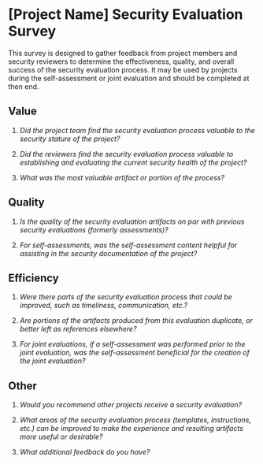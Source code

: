 # [Project Name] Security Evaluation Survey

This survey is designed to gather feedback from project members and security
reviewers to determine the effectiveness, quality, and overall success of the
security evaluation process.  It may be used by projects during the
self-assessment or joint evaluation and should be completed at then end.

## Value

1. *Did the project team find the security evaluation process valuable to the
   security stature of the project?*


2. *Did the reviewers find the security evaluation process valuable to
   establishing and evaluating the current security health of the project?*


3. *What was the most valuable artifact or portion of the process?*


## Quality

1. *Is the quality of the security evaluation artifacts on par with previous
   security evaluations (formerly assessments)?*


2. *For self-assessments, was the self-assessment content helpful for
   assisting in the security documentation of the project?*

## Efficiency

1. *Were there parts of the security evaluation process that could be improved,
   such as timeliness, communication, etc.?*


2. *Are portions of the artifacts produced from this evaluation duplicate, or better left as references
   elsewhere?*

3. *For joint evaluations, if a self-assessment was performed prior to the joint
   evaluation, was the self-assessment beneficial for the creation of the joint
evaluation?*

## Other

1.  *Would you recommend other projects receive a security evaluation?*


2.  *What areas of the security evaluation process (templates, instructions,
    etc.) can be improved to make the experience and resulting artifacts more
useful or desirable?*


3.  *What additional feedback do you have?*
